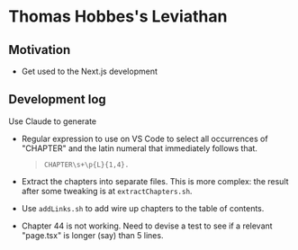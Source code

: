 # Thomas Hobbes's Leviathan

## Motivation 

- Get used to the Next.js development 

## Development log

Use Claude to generate

- Regular expression to use on VS Code to select all occurrences of "CHAPTER" and the latin numeral that immediately follows that.

  > ```CHAPTER\s+\p{L}{1,4}.```

- Extract the chapters into separate files.  This is more complex: the result after some tweaking is at ```extractChapters.sh```.

- Use ```addLinks.sh``` to add wire up chapters to the table of contents.

- Chapter 44 is not working.  Need to devise a test to see if a relevant "page.tsx" is longer (say) than 5 lines.